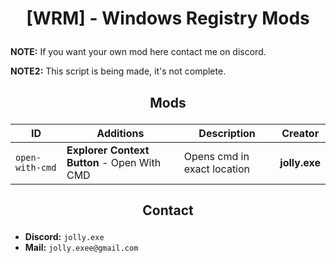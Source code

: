 # <p align="center">[WRM] - Windows Registry Mods</p>
**NOTE:** If you want your own mod here contact me on discord.

**NOTE2:** This script is being made, it's not complete.
## <p align="center">Mods</p>
| ID | Additions | Description | Creator | 
| -- | --------- | ----------- | ------- |
| `open-with-cmd` | **Explorer Context Button** - Open With CMD | Opens cmd in exact location | **jolly.exe** |
## <p align="center">Contact</p>
- **Discord:** `jolly.exe`
- **Mail:** `jolly.exee@gmail.com`
